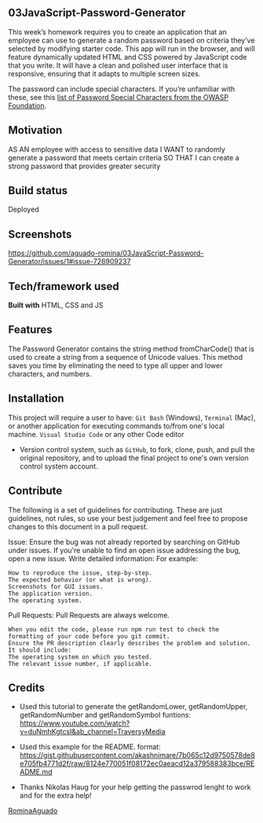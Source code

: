 ## 03JavaScript-Password-Generator
This week’s homework requires you to create an application that an employee can use to generate a random password based on criteria they’ve selected by modifying starter code. This app will run in the browser, and will feature dynamically updated HTML and CSS powered by JavaScript code that you write. It will have a clean and polished user interface that is responsive, ensuring that it adapts to multiple screen sizes.

The password can include special characters. If you’re unfamiliar with these, see this [list of Password Special Characters from the OWASP Foundation](https://www.owasp.org/index.php/Password_special_characters).


## Motivation
AS AN employee with access to sensitive data
I WANT to randomly generate a password that meets certain criteria
SO THAT I can create a strong password that provides greater security

## Build status
Deployed

## Screenshots

https://github.com/aguado-romina/03JavaScript-Password-Generator/issues/1#issue-726909237

## Tech/framework used
<b>Built with</b>
HTML, CSS and JS

## Features
The Password Generator contains the string method fromCharCode() that is used to create a string from a sequence of Unicode values. This method saves you time by eliminating the need to type all upper and lower characters, and numbers. 


## Installation
This project will require a user to have:
`Git Bash` (Windows), 
`Terminal` (Mac), or another application for executing commands to/from one's local machine.
`Visual Studio Code` or any other Code editor
* Version control system, such as `GitHub`, to fork, clone, push, and pull the original repository, and to upload the final project to one's own version control system account.


## Contribute

The following is a set of guidelines for contributing. These are just guidelines, not rules, so use your best judgement and feel free to propose changes to this document in a pull request.

Issue: Ensure the bug was not already reported by searching on GitHub under issues. If you're unable to find an open issue addressing the bug, open a new issue.
Write detailed information: 
    For example:

    How to reproduce the issue, step-by-step.
    The expected behavior (or what is wrong).
    Screenshots for GUI issues.
    The application version.
    The operating system.
Pull Requests: Pull Requests are always welcome.

    When you edit the code, please run npm run test to check the formatting of your code before you git commit.
    Ensure the PR description clearly describes the problem and solution. It should include:
    The operating system on which you tested.
    The relevant issue number, if applicable.

## Credits
- Used this tutorial to generate the getRandomLower, getRandomUpper, getRandomNumber and getRandomSymbol funtions: https://www.youtube.com/watch?v=duNmhKgtcsI&ab_channel=TraversyMedia 

- Used this example for the README. format: https://gist.githubusercontent.com/akashnimare/7b065c12d9750578de8e705fb4771d2f/raw/8124e770051f08172ec0aeacd12a379588383bce/README.md

- Thanks Nikolas Haug for your help getting the passwrod lenght to work and for the extra help!


[RominaAguado]()